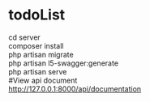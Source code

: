 # todoList
cd server <br />
composer install  <br />
php artisan migrate  <br />
php artisan l5-swagger:generate  <br />
php artisan serve <br />
#View api document <br />
http://127.0.0.1:8000/api/documentation

